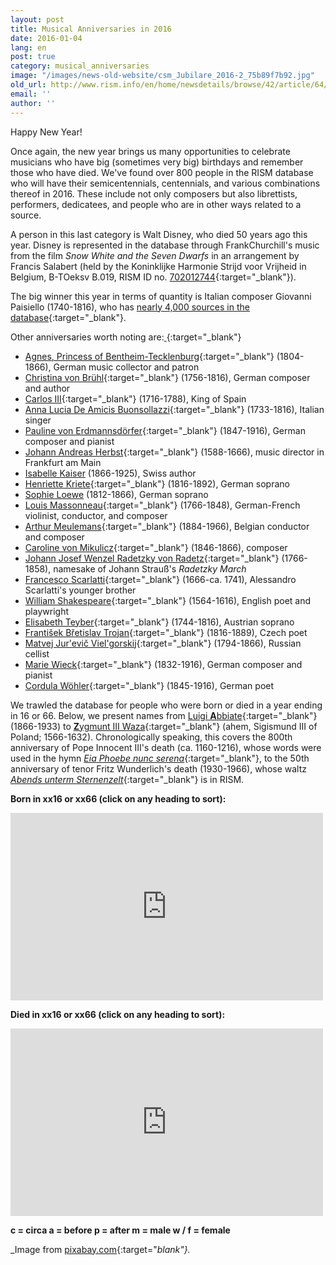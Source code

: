 ```yaml
---
layout: post
title: Musical Anniversaries in 2016
date: 2016-01-04
lang: en
post: true
category: musical_anniversaries
image: "/images/news-old-website/csm_Jubilare_2016-2_75b89f7b92.jpg"
old_url: http://www.rism.info/en/home/newsdetails/browse/42/article/64/musical-anniversaries-in-2016.html
email: ''
author: ''
---
```


Happy New Year!

Once again, the new year brings us many opportunities to celebrate musicians who have big (sometimes very big) birthdays and remember those who have died. We've found over 800 people in the RISM database who will have their semicentennials, centennials, and various combinations thereof in 2016. These include not only composers but also librettists, performers, dedicatees, and people who are in other ways related to a source.

A person in this last category is Walt Disney, who died 50 years ago this year. Disney is represented in the database through FrankChurchill's music from the film _Snow White and the Seven Dwarfs_ in an arrangement by Francis Salabert (held by the Koninklijke Harmonie Strijd voor Vrijheid in Belgium, B-TOeksv B.019, RISM ID no. [702012744](https://opac.rism.info/search?id=702012744){:target="_blank"}).

The big winner this year in terms of quantity is Italian composer Giovanni Paisiello (1740-1816), who has [nearly 4,000 sources in the database](https://opac.rism.info/search?View=rism&author=Giovanni+Paisiello){:target="_blank"}.

Other anniversaries worth noting are:[
](https://opac.rism.info/metaopac/search?View=rism&q=189529342){:target="_blank"}

- [Agnes, Princess of Bentheim-Tecklenburg](https://opac.rism.info/metaopac/search?View=rism&q=189529342){:target="_blank"} (1804-1866), German music collector and patron
- [Christina von Brühl](https://opac.rism.info/metaopac/search?View=rism&q=116750715){:target="_blank"} (1756-1816), German composer and author
- [Carlos III](https://opac.rism.info/metaopac/search?View=rism&q=118925059){:target="_blank"} (1716-1788), King of Spain
- [Anna Lucia De Amicis Buonsollazzi](https://opac.rism.info/metaopac/search?View=rism&q=Buonsollazzi){:target="_blank"} (1733-1816), Italian singer
- [Pauline von Erdmannsdörfer](https://opac.rism.info/metaopac/search?View=rism&q=116531460){:target="_blank"} (1847-1916), German composer and pianist
- [Johann Andreas Herbst](https://opac.rism.info/search?View=rism&author=123936993){:target="_blank"} (1588-1666), music director in Frankfurt am Main
- [Isabelle Kaiser](https://opac.rism.info/metaopac/search?View=rism&q=116026650 "external-link-new-window") (1866-1925), Swiss author
- [Henriette Kriete](https://opac.rism.info/metaopac/search?View=rism&q=116545992){:target="_blank"} (1816-1892), German soprano
- [Sophie Loewe](https://opac.rism.info/metaopac/search?View=rism&q=117037621 "external-link-new-window") (1812-1866), German soprano
- [Louis Massonneau](https://opac.rism.info/search?View=rism&author=116836415){:target="_blank"} (1766-1848), German-French violinist, conductor, and composer
- [Arthur Meulemans](https://opac.rism.info/search?View=rism&author=120905477){:target="_blank"} (1884-1966), Belgian conductor and composer
- [Caroline von Mikulicz](https://opac.rism.info/metaopac/search?View=rism&q=Caroline+von+Mikulicz){:target="_blank"} (1846-1866), composer
- [Johann Josef Wenzel Radetzky von Radetz](https://opac.rism.info/metaopac/search?View=rism&q=Radetzky){:target="_blank"} (1766-1858), namesake of Johann Strauß's _Radetzky March_
- [Francesco Scarlatti](https://opac.rism.info/search?View=rism&author=131748688){:target="_blank"} (1666-ca. 1741), Alessandro Scarlatti's younger brother
- [William Shakespeare](https://opac.rism.info/metaopac/search?View=rism&q=William+Shakespeare){:target="_blank"} (1564-1616), English poet and playwright
- [Elisabeth Teyber](https://opac.rism.info/metaopac/search?View=rism&q=131976281){:target="_blank"} (1744-1816), Austrian soprano
- [František Břetislav Trojan](https://opac.rism.info/metaopac/search?View=rism&q=Franti%C5%A1ek+B%C5%99etislav+Trojan){:target="_blank"} (1816-1889), Czech poet
- [Matvej Jur'evič Viel'gorskij](https://opac.rism.info/metaopac/search?View=rism&q=118982044){:target="_blank"} (1794-1866), Russian cellist
- [Marie Wieck](https://opac.rism.info/metaopac/search?View=rism&q=117346748){:target="_blank"} (1832-1916), German composer and pianist
- [Cordula Wöhler](https://opac.rism.info/metaopac/search?View=rism&q=136125425){:target="_blank"} (1845-1916), German poet

We trawled the database for people who were born or died in a year ending in 16 or 66. Below, we present names from [Luigi **A**bbiate](https://opac.rism.info/search?View=rism&author=Luigi+Abbiate){:target="_blank"} (1866-1933) to [**Z**ygmunt III Waza](https://opac.rism.info/search?id=452507522){:target="_blank"} (ahem, Sigismund III of Poland; 1566-1632). Chronologically speaking, this covers the 800th anniversary of Pope Innocent III's death (ca. 1160-1216), whose words were used in the hymn [_Eia Phoebe nunc serena_](https://opac.rism.info/search?id=454000421){:target="_blank"}, to the 50th anniversary of tenor Fritz Wunderlich's death (1930-1966), whose waltz [_Abends unterm Sternenzelt_](https://opac.rism.info/search?id=457000441){:target="_blank"} is in RISM.

**Born in xx16 or xx66 (click on any heading to sort):**
<iframe width="500" height="300" scrolling="yes" frameborder="no" src="https://www.google.com/fusiontables/embedviz?viz=GVIZ&amp;t=TABLE&amp;q=select+col0%2C+col1%2C+col2+from+19kiz0pEuED6QYnobzo35iN9X-kjDLEX29Nxbb77Q&amp;containerId=googft-gviz-canvas"></iframe>

**Died in xx16 or xx66 (click on any heading to sort):**
<iframe width="500" height="300" scrolling="yes" frameborder="no" src="https://www.google.com/fusiontables/embedviz?viz=GVIZ&amp;t=TABLE&amp;q=select+col0%2C+col1%2C+col2+from+1dNgB2HKvkXLD9gNIylBWA7aZWHly1ETbUyjPVMZ-&amp;containerId=googft-gviz-canvas"></iframe>

**c = circa
a = before
p = after
m = male
w / f = female**

_Image from [pixabay.com](https://pixabay.com/de/illustrations/jahreswechsel-2016-jahreswende-936219/){:target="_blank"}._
